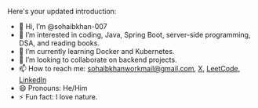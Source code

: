 Here's your updated introduction:

- 👋 Hi, I’m @sohaibkhan-007
- 👀 I’m interested in coding, Java, Spring Boot, server-side programming, DSA, and reading books.
- 🌱 I’m currently learning Docker and Kubernetes.
- 💞️ I’m looking to collaborate on backend projects.
- 📫 How to reach me: sohaibkhanworkmail@gmail.com, [X](https://x.com/sohaibkhan27843), [LeetCode](https://leetcode.com/u/sohaib_khan/), [LinkedIn](https://www.linkedin.com/in/sohaib-khan-72715a256/)
- 😄 Pronouns: He/Him
- ⚡ Fun fact: I love nature.
